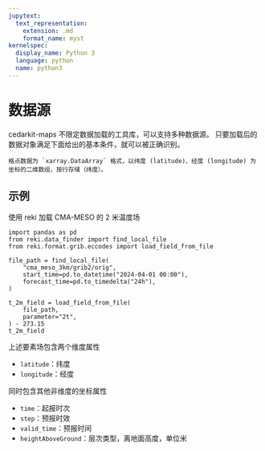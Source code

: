 ```yaml
---
jupytext:
  text_representation:
    extension: .md
    format_name: myst
kernelspec:
  display_name: Python 3
  language: python
  name: python3
---
```


# 数据源

cedarkit-maps 不限定数据加载的工具库，可以支持多种数据源。
只要加载后的数据对象满足下面给出的基本条件，就可以被正确识别。

```{admonition} 基本条件
格点数据为 `xarray.DataArray` 格式，以纬度 (latitude)、经度 (longitude) 为坐标的二维数组，按行存储（纬度）。
```

## 示例

使用 reki 加载 CMA-MESO 的 2 米温度场

```{code-cell} ipython3
import pandas as pd
from reki.data_finder import find_local_file
from reki.format.grib.eccodes import load_field_from_file

file_path = find_local_file(
    "cma_meso_3km/grib2/orig",
    start_time=pd.to_datetime("2024-04-01 00:00"),
    forecast_time=pd.to_timedelta("24h"),
)
  
t_2m_field = load_field_from_file(
    file_path,
    parameter="2t",  
) - 273.15
t_2m_field
```

上述要素场包含两个维度属性

- `latitude`：纬度
- `longitude`：经度

同时包含其他非维度的坐标属性

- `time`：起报时次
- `step`：预报时效
- `valid_time`：预报时间
- `heightAboveGround`：层次类型，离地面高度，单位米